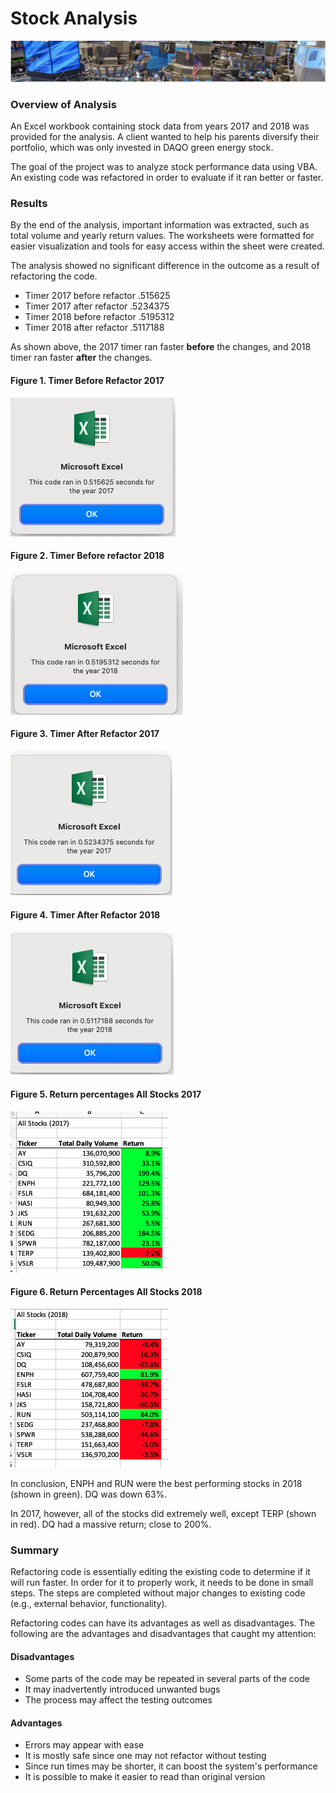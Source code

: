 # Stock Analysis
![mod2.png](Resources/mod2.png)

### Overview of Analysis

An Excel workbook containing stock data from years 2017 and 2018 was provided for the analysis. A client wanted to help his parents diversify their portfolio, which was only invested in DAQO green energy stock. 

The goal of the project was to analyze stock performance data using VBA. An existing code was refactored in order to evaluate if it ran better or faster.


### Results

By the end of the analysis, important information was extracted, such as total volume and yearly return values. The worksheets were formatted for easier visualization and tools for easy access within the sheet were created.

The analysis showed no significant difference in the outcome as a result of refactoring the code.

- Timer 2017 before refactor .515625
- Timer 2017 after refactor .5234375
- Timer 2018 before refactor .5195312
- Timer 2018 after refactor .5117188

As shown above, the 2017 timer ran faster **before** the changes, and 2018 timer ran faster **after** the changes. 

#### Figure 1. Timer Before Refactor 2017
![2017_Timer_Before_Refactor.PNG](Resources/2017_Timer_Before_Refactor.png)


#### Figure 2. Timer Before refactor 2018
![2018_Timer_Before_Refactor.PNG](Resources/2018_Timer_Before_Refactor.png)


#### Figure 3. Timer After Refactor 2017

![VBA_Challenge_2017.PNG](Resources/VBA_Challenge_2017.png)


#### Figure 4. Timer After Refactor 2018

![VBA_Challenge_2018.PNG](Resources/VBA_Challenge_2018.png)

#### Figure 5. Return percentages  All Stocks 2017

![All_Stocks_2017.PNG](Resources/All_Stocks_2017.png)

#### Figure 6. Return Percentages All Stocks 2018

![All_Stocks_2018.PNG](Resources/All_Stocks_2018.png)

In conclusion, ENPH and RUN were the best performing stocks in 2018 (shown in green). DQ was down 63%. 

In 2017, however, all of the stocks did extremely well, except TERP (shown in red). DQ had a massive return; close to 200%. 


### Summary

Refactoring code is essentially editing the existing code to determine if it will run faster. In order for it to properly work, it needs to be done in small steps. The steps are completed without major changes to existing code (e.g., external behavior, functionality).

Refactoring codes can have its advantages as well as disadvantages. The following are the advantages and disadvantages that caught my attention:


#### Disadvantages

- Some parts of the code may be repeated in several parts of the code
- It may inadvertently introduced unwanted bugs
- The process may affect the testing outcomes

#### Advantages

- Errors may appear with ease
- It is mostly safe since one may not refactor without testing
- Since run times may be shorter, it can boost the system's performance
- It is possible to make it easier to read than original version
